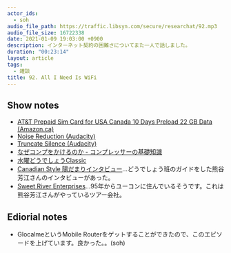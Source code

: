 ```yaml
---
actor_ids:
  - soh
audio_file_path: https://traffic.libsyn.com/secure/researchat/92.mp3
audio_file_size: 16722338
date: 2021-01-09 19:03:00 +0900
description: インターネット契約の困難さについてまた一人で話しました。
duration: "00:23:14"
layout: article
tags:
  - 雑談
title: 92. All I Need Is WiFi
---
```


## Show notes
- [AT&T Prepaid Sim Card for USA Canada 10 Days Preload 22 GB Data (Amazon.ca)](https://www.amazon.ca/gp/product/B07RHRLZJL)
- [Noise Reduction (Audacity)](https://manual.audacityteam.org/man/noise_reduction.html)
- [Truncate Silence (Audacity)](https://manual.audacityteam.org/man/truncate_silence.html)
- [なぜコンプをかけるのか - コンプレッサーの基礎知識](https://www.dtmfb.com/mix/comp-basic/)
- [水曜どうでしょうClassic](https://www.netflix.com/title/80105433)
- [Canadian Style 陽だまりインタビュー](https://canadianstyle.jp/scenes/07.html)...どうでしょう班のガイドをした熊谷芳江さんのインタビューがあった。
- [Sweet River Enterprises](http://www.yukonriver.com/)...95年からユーコンに住んでいるそうです。これは熊谷芳江さんがやっているツアー会社。

## Ediorial notes
- GlocalmeというMobile Routerをゲットすることができたので、このエピソードを上げています。良かった。。(soh)
